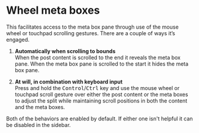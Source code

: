 # Wheel meta boxes
This facilitates access to the meta box pane through use of the mouse wheel or touchpad scrolling gestures. There are a couple of ways it’s engaged.
 
1. **Automatically when scrolling to bounds**<br/>
   When the post content is scrolled to the end it reveals the meta box pane. When the meta box pane is scrolled to the start it hides the meta box pane.

2. **At will, in combination with keyboard input**<br/>
   Press and hold the <kbd>Control</kbd>/<kbd>Ctrl</kbd> key and use the mouse wheel or touchpad scroll gesture over either the post content or the meta boxes to adjust the split while maintaining scroll positions in both the content and the meta boxes.

Both of the behaviors are enabled by default. If either one isn't helpful it can be disabled in the sidebar.
